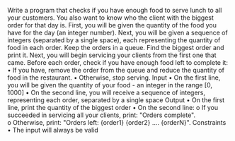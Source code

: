 Write a program that checks if you have enough food to serve lunch to all your customers. You also want to know who the client with the biggest order for that day is. 
First, you will be given the quantity of the food you have for the day (an integer number). Next, you will be given a sequence of integers (separated by a single space), each representing the quantity of food in each order. Keep the orders in a queue.
Find the biggest order and print it. Next, you will begin servicing your clients from the first one that came. Before each order, check if you have enough food left to complete it:
•	If you have, remove the order from the queue and reduce the quantity of food in the restaurant. 
•	Otherwise, stop serving.
Input
•	On the first line, you will be given the quantity of your food - an integer in the range [0, 1000]
•	On the second line, you will receive a sequence of integers, representing each order, separated by a single space
Output
•	On the first line, print the quantity of the biggest order
•	On the second line:
o	If you succeeded in servicing all your clients, print: "Orders complete".  
o	Otherwise, print: "Orders left: {order1} {order2} .... {orderN}".
Constraints
•	The input will always be valid
